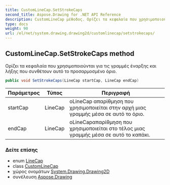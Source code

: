 ```yaml
---
title: CustomLineCap.SetStrokeCaps
second_title: Aspose.Drawing for .NET API Reference
description: CustomLineCap μέθοδος. Ορίζει τα κεφαλαία που χρησιμοποιούνται για τις γραμμές έναρξης και λήξης που συνθέτουν αυτό το προσαρμοσμένο όριο.
type: docs
weight: 90
url: /el/net/system.drawing.drawing2d/customlinecap/setstrokecaps/
---
```

## CustomLineCap.SetStrokeCaps method

Ορίζει τα κεφαλαία που χρησιμοποιούνται για τις γραμμές έναρξης και λήξης που συνθέτουν αυτό το προσαρμοσμένο όριο.

```csharp
public void SetStrokeCaps(LineCap startCap, LineCap endCap)
```

| Παράμετρος | Τύπος | Περιγραφή |
| --- | --- | --- |
| startCap | LineCap | οLineCap απαρίθμηση που χρησιμοποιείται στην αρχή μιας γραμμής μέσα σε αυτό το όριο. |
| endCap | LineCap | οLineCapαπαρίθμηση που χρησιμοποιείται στο τέλος μιας γραμμής μέσα σε αυτό το καπάκι. |

### Δείτε επίσης

* enum [LineCap](../../linecap/)
* class [CustomLineCap](../)
* χώρος ονομάτων [System.Drawing.Drawing2D](../../customlinecap/)
* συνέλευση [Aspose.Drawing](../../../)



